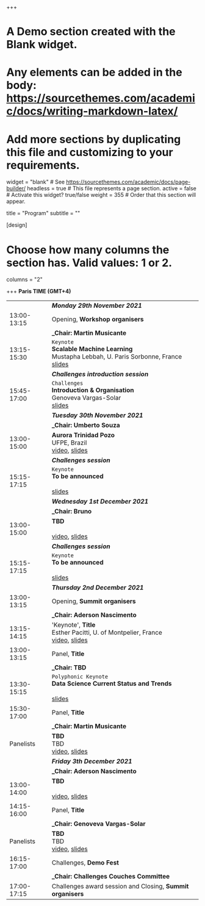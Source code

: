 +++
# A Demo section created with the Blank widget.
# Any elements can be added in the body: https://sourcethemes.com/academic/docs/writing-markdown-latex/
# Add more sections by duplicating this file and customizing to your requirements.

widget = "blank"  # See https://sourcethemes.com/academic/docs/page-builder/
headless = true  # This file represents a page section.
active = false  # Activate this widget? true/false
weight = 355  # Order that this section will appear.

title = "Program"
subtitle = ""

[design]
  # Choose how many columns the section has. Valid values: 1 or 2.
  columns = "2"

+++
**Paris TIME (GMT+4)** []()

|  |  |
|---|---|
|  | ***Monday 29th November 2021*** |
|13:00-13:15 | Opening, **Workshop organisers** |
|  | **_Chair: Martin Musicante** |
|13:15-15:30 | `Keynote` </br> **Scalable Machine Learning** </br>Mustapha Lebbah, U. Paris Sorbonne, France </br> [slides]()|
|  | ***Challenges introduction session*** |
|15:45-17:00 | `Challenges` </br> **Introduction & Organisation** </br> Genoveva Vargas-Solar  </br> [slides]()|
|  | ***Tuesday 30th November 2021*** |
|  | **_Chair: Umberto Souza** |
|13:00-15:00 | **Aurora Trinidad Pozo** </br> UFPE, Brazil  </br> [video](), [slides]()|
|  | ***Challenges  session*** |
|15:15-17:15 | `Keynote` </br> **To be announced** </br>  </br> [slides]()|
|  | ***Wednesday 1st December 2021*** |
|  | **_Chair: Bruno** |
|13:00-15:00 | **TBD** </br>  </br> [video](), [slides]()|
|  | ***Challenges  session*** |
|15:15-17:15 | `Keynote` </br> **To be announced** </br>  </br> [slides]()|
|  | ***Thursday 2nd December 2021*** |
|13:00-13:15 | Opening, **Summit organisers** |
|  | **_Chair: Aderson Nascimento** |
|13:15-14:15 | 'Keynote', **Title** </br> Esther Pacitti, U. of Montpelier, France </br> [video](), [slides]()|
|13:00-13:15 | Panel, **Title** |
|  | **_Chair: TBD** |
|13:30-15:15 | `Polyphonic Keynote` </br> **Data Science Current Status and Trends** </br>  </br> [slides]()|
|15:30-17:00 | Panel, **Title** |
|  | **_Chair: Martin Musicante** |
|Panelists | **TBD** </br> TBD </br> [video](), [slides]()
|  | ***Friday 3th December 2021*** |
|  | **_Chair: Aderson Nascimento** |
|13:00-14:00 | **TBD** </br>  </br> [video](), [slides]()|
|14:15-16:00 | Panel, **Title** |
|  | **_Chair: Genoveva Vargas-Solar** |
|Panelists | **TBD** </br> TBD </br> [video](), [slides]()
|16:15-17:00 | Challenges, **Demo Fest** |
|  | **_Chair: Challenges Couches Committee** |
|17:00-17:15 | Challenges award session and Closing, **Summit organisers** |
